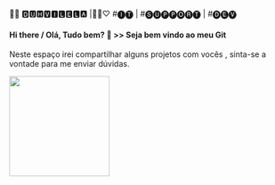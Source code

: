 🙌🏻 🅳🆄🅷🆅🅸🅻🅴🅻🅰 |🧑‍💻♡ #🅘🅣 | #🅢🅤🅟🅟🅞🅡🅣 | #🅓🅔🅥 
#### Hi there / Olá, Tudo bem?  👋 >> Seja bem vindo ao meu Git
Neste espaço irei compartilhar alguns projetos com vocês , sinta-se a vontade para me enviar dúvidas.

<img src="https://www.alura.com.br/artigos/assets/como-criar-um-readme-para-seu-perfil-github/imagem14.gif" height="180px" width="180px" />


<!--
**duvilela/duvilela** is a ✨ _special_ ✨ repository because its `README.md` (this file) appears on your GitHub profile.

<img src="https://www.alura.com.br/artigos/assets/como-criar-um-readme-para-seu-perfil-github/imagem14.gif" width="150px" />
<img src="https://www.alura.com.br/artigos/assets/como-criar-um-readme-para-seu-perfil-github/imagem14.gif" height="150px" />
![Snake animation](https://www.alura.com.br/artigos/assets/como-criar-um-readme-para-seu-perfil-github/imagem14.gif)

Here are some ideas to get you started:

- 🔭 I’m currently working on ...
- 🌱 I’m currently learning ...
- 👯 I’m looking to collaborate on ...
- 🤔 I’m looking for help with ...
- 💬 Ask me about ...
- 📫 How to reach me: ...
- 😄 Pronouns: ...
- ⚡ Fun fact: ...
-->
